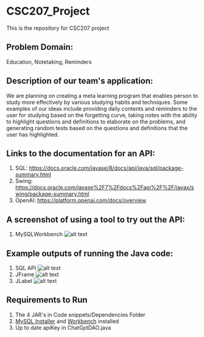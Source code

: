 # CSC207_Project #
This is the repository for CSC207 project

## Problem Domain: ## 
Education, Notetaking, Reminders 

## Description of our team's application: ## 
We are planning on creating a meta learning program that enables person to study more effectively by 
various studying habits and techniques. Some examples of our ideas include providing daily contents and reminders
to the user for studying based on the forgetting curve, taking notes with the ability to highlight questions and definitions to elaborate on the problems, and 
generating random tests based on the questions and definitions that the user has highlighted.

## Links to the documentation for an API: ##
1. SQL: https://docs.oracle.com/javase/8/docs/api/java/sql/package-summary.html
2. Swing: https://docs.oracle.com/javase%2F7%2Fdocs%2Fapi%2F%2F/javax/swing/package-summary.html
3. OpenAI: https://platform.openai.com/docs/overview

## A screenshot of using a tool to try out the API: ##
1. MySQLWorkbench
![alt text](screenshots/tool1.png)

## Example outputs of running the Java code: ##
1. SQL API 
![alt text](screenshots/result1.png)
2. JFrame
![alt text](screenshots/jframe.png)
3. JLabel
![alt text](Code%20snippets/src/img/jlabel.png)

## Requirements to Run ##
1. The 4 JAR's in Code snippets/Dependencies Folder
2. [MySQL Installer](https://dev.mysql.com/downloads/installer/) and [Workbench](https://dev.mysql.com/downloads/workbench/) installed
3. Up to date apiKey in ChatGptDAO.java
